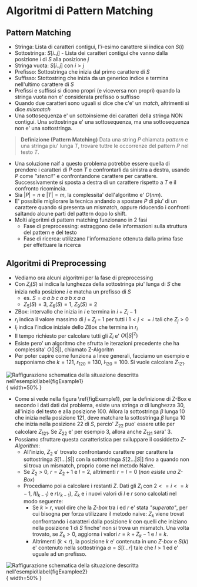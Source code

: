 # Algoritmi di Pattern Matching

## Pattern Matching

* Stringa: Lista di caratteri contigui, l'$i$-esimo carattere si indica con $S(i)$
* Sottostringa: $S[i..j]$ - Lista dei caratteri contigui che vanno dalla posizione $i$ di $S$ alla
  posizione $j$
* Stringa vuota: $S[i..j]$ con $i>j$
* Prefisso: Sottostringa che inizia dal primo carattere di $S$
* Suffisso: Stottostring che inizia da un generico indice e termina nell'ultimo carattere di $S$
* Prefissi e suffissi si dicono propri (e viceversa non propri) quando la stringa vuota non e'
  considerata prefisso o suffisso
* Quando due caratteri sono uguali si dice che c'e' un *match*, altrimenti si dice *mismatch*
* Una sottosequenza e' un sottoinsieme dei caratteri della stringa NON contigui. Una sottostringa e'
  una sottosequenza, ma una sottosequenza non e' una sottostringa.

>**Definizione (Pattern Matching)** 
>Data una string $P$ chiamata *pattern* e una stringa piu' lunga
>$T$, trovare tuttre le occorrenze del pattern $P$ nel testo $T$. 


* Una soluzione naif a questo problema potrebbe essere quella di prendere i caratteri di $P$ con $T$
  e confrontarli da sinistra a destra, usando $P$ come *"stencil"* e confrontandone carattere per
  carattere. Successivamente si sposta a destra di un carattere rispetto a $T$ e il confronto
  ricomincia. 
* Sia $|P|=n$ e $|T|=m$, la complessita' dell'algoritmo e' $O(nm)$.
* E' possibile migliorare la tecnica andando a spostare $P$ di piu' di un carattere quando si
  presenta un mismatch, oppure riducendo i confronti saltando alcune parti del pattern dopo lo
  shift.
* Molti algoritmi di pattern matching funzionano in 2 fasi
    - Fase di preprocessing: estraggono delle informazioni sulla struttura del pattern e del testo
    - Fase di ricerca: utilizzano l'informazione ottenuta dalla prima fase per effettuare la ricerca 

## Algoritmi di Preprocessing

* Vediamo ora alcuni algoritmi per la fase di preprocessing
* Con $Z_i(S)$ si indica la lunghezza della sottostringa piu' lunga di $S$ che inizia nella
  posizione $i$ e matcha un prefisso di $S$
    - es. $S = a\; a\; b\; c\; a\; a\; b\; x\; a\; a\;$
    - $Z_5(S)=3$, $Z_6(S) = 1$, $Z_9(S) = 2$
* ZBox: intervallo che inizia in $i$ e termina in $i + Z_i - 1$ 
* $r_i$ indica il valore massimo di $j + Z_j - 1$ per tutti i $1 < j <= i$ tali che $Z_j > 0$
* $l_i$ indica l'indice iniziale dello ZBox che termina in $r_i$
* Il tempo richiesto per calcolare tutti gli $Z_i$ e' $O(|S|^2)$
* Esiste pero' un algoritmo che sfrutta le iterazioni precedente che ha complessita' $O(|S|)$,
  chiamato Z-Algoritm
* Per poter capire come funziona a linee generali, facciamo un esempio e supponiamo che $k=121$,
  $r_{120}=130$, $l_{120}=100$. Si vuole calcolare $Z_{121}$.
 
![Raffigurazione schematica della situazione descritta
nell'esempio\label{figExample1}](img/2.1_zalg_example.png){ width=50% }

* Come si vede nella figura \ref{figExample1}, per la definizione di Z-Box e secondo i dati dati dal
  problema, esiste una stringa $\alpha$ di lunghezza $30$, all'inizio del testo e alla posizione
  $100$. Allora la sottostringa $\beta$ lunga $10$ che inizia nella posizione $121$, deve matchare
  la sottostringa $\beta$ lunga $10$ che inizia nella posizione $22$ di *S*, percio' $Z_{22}$ puo'
  essere utile per calcolare $Z_{121}$. Se $Z_{22}$ e' per esempio $3$, allora anche $Z_{121}$ sara'
  $3$.
* Possiamo sfruttare questa caratteristica per sviluppare il cosiddetto *Z-Algorithm*:
    - All'inizio, $Z_2$ e' trovato confrontando carattere per carattere la sottostringa
      $S[1\dots|S|]$ con la sottostringa $S[2\dots|S|]$ fino a quando non si trova un mismatch,
      proprio come nel metodo Naive.
    - Se $Z_2>0$, $r=Z_2+1$ e $l=2$, altrimenti $r=l=0$ (*non esiste una Z-Box*)
    - Procediamo poi a calcolare i restanti $Z$. Dati gli $Z_i$ con $2<=i<=k-1$, $l(l_{k-1})$ e
      $r(r_{k-1})$, $Z_k$ e i  nuovi valori di $l$ e $r$ sono calcolati nel modo seguente:
        * Se $k>r$, vuol dire che la *Z-box* tra $l$ ed $r$ e' stata *"superata"*, per cui bisogna
          per forza utilizzare il metodo naive: $Z_k$ viene trovat confrontando i caratteri dalla
          posizione $k$ con quelli che iniziano nella posizione $1$ di $S$ finche' non si trova un
          mismatch. Una volta trovato, se $Z_k>0$, aggiorna i valori $r=k+Z_k-1$ e $l=k$.
        * Altrimenti ($k<r$), la posizione $k$ e' contenuta in uno *Z-box* e $S(k)$ e' contenuto
          nella sottostringa $\alpha=S[l \dots r]$ tale che $l>1$ ed e' uguale ad un prefisso.
 
![Raffigurazione schematica della situazione descritta
nell'esempio\label{figExamplee2}](img/2.2_zalg_example.png){ width=50% }

